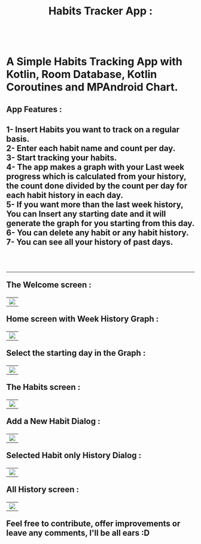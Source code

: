 <h1 align = "center" > Habits Tracker App : <h1/>
<br>

A Simple Habits Tracking App with Kotlin, Room Database, Kotlin Coroutines and MPAndroid Chart.
 

<h2> App Features : <h2/>

1- Insert Habits you want to track on a regular basis. <br>
2- Enter each habit name and count per day. <br>
3- Start tracking your habits. <br>
4- The app makes a graph with your Last week progress which is calculated from your history, the count done divided by the count per day for each habit history in each day. <br>
5- If you want more than the last week history, You can Insert any starting date and it will generate the graph for you starting from this day. <br>
6- You can delete any habit or any habit history. <br>
7- You can see all your history of past days. <br>

<br> <hr>
The Welcome screen :
<table align="center">
  <tr>
    <td> 
      <img src ="https://user-images.githubusercontent.com/54005330/235318870-2bc7619b-be9e-4ae5-b21b-5a772bbf5eb1.PNG"/>
    </td>
  </tr>
</table>

Home screen with Week History Graph :
<table align="center">
  <tr>
    <td> 
      <img src ="https://user-images.githubusercontent.com/54005330/235318887-0e86e7e7-1e0d-4b2f-9ac3-81c61c54e6ca.PNG"/>
    </td>
  </tr>
</table>

Select the starting day in the Graph :
<table align="center">
  <tr>
    <td>
      <img src ="https://user-images.githubusercontent.com/54005330/235318896-cbebdfa1-8543-4990-8070-3a516b867fa7.PNG"/>
    </td>
  </tr>

</table>

The Habits screen :
<table align="center">
  <tr>
    <td> 
      <img src ="https://user-images.githubusercontent.com/54005330/235318922-ba0c9a54-d567-49c7-b4b3-67628dba3e73.PNG"/>
    </td>
  </tr>
</table>

Add a New Habit Dialog :
<table align="center">
  <tr>
    <td> 
      <img src ="https://user-images.githubusercontent.com/54005330/235318932-211890b1-61f4-4bce-afae-6cc85667a9fb.PNG"/>
    </td>
  </tr>

</table>

Selected Habit only History Dialog :
<table align="center">
  <tr>
    <td> 
      <img src ="https://user-images.githubusercontent.com/54005330/235318941-4900a597-55de-44a9-9ad6-7cfc85362fef.PNG"/>
    </td>
  </tr>
</table>

All History screen :
<table align="center">
  <tr>
    <td> 
      <img src ="https://user-images.githubusercontent.com/54005330/235318951-60d33b59-aba8-4b02-9380-e6effdc42f82.PNG"/>
    </td>
  </tr>
</table>

Feel free to contribute, offer improvements or leave any comments, I'll be all ears :D
